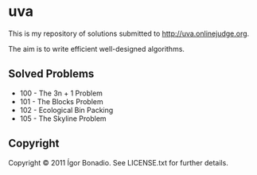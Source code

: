 uva
===

This is my repository of solutions submitted to http://uva.onlinejudge.org.

The aim is to write efficient well-designed algorithms.

Solved Problems
---------------

- 100 - The 3n + 1 Problem
- 101 - The Blocks Problem
- 102 - Ecological Bin Packing
- 105 - The Skyline Problem

Copyright
---------

Copyright © 2011 Ígor Bonadio. See LICENSE.txt for further details.

